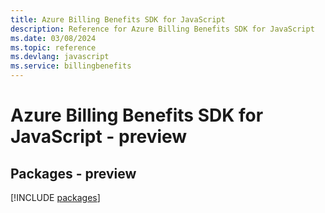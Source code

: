 ```yaml
---
title: Azure Billing Benefits SDK for JavaScript
description: Reference for Azure Billing Benefits SDK for JavaScript
ms.date: 03/08/2024
ms.topic: reference
ms.devlang: javascript
ms.service: billingbenefits
---
```

# Azure Billing Benefits SDK for JavaScript - preview
## Packages - preview
[!INCLUDE [packages](billing-benefits-index.md)]